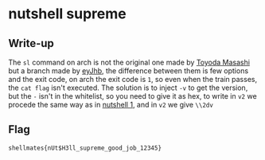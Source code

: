 # nutshell supreme

## Write-up

The `sl` command on arch is not the original one made by [Toyoda Masashi](https://github.com/mtoyoda/sl)  but a branch made by [eyJhb](https://github.com/eyJhb/sl), the difference between them is few options and the exit code, on arch the exit code is `1`, so even when the train passes, the `cat flag` isn't executed. The solution is to inject `-v` to get the version, but the `-` isn't in the whitelist, so you need to give it as hex, to write in `v2` we procede the same way as in [nutshell 1](../../nutshell1), and in `v2` we give 	`\\2dv`

## Flag

`shellmates{nUt$H3ll_supreme_good_job_12345}`

